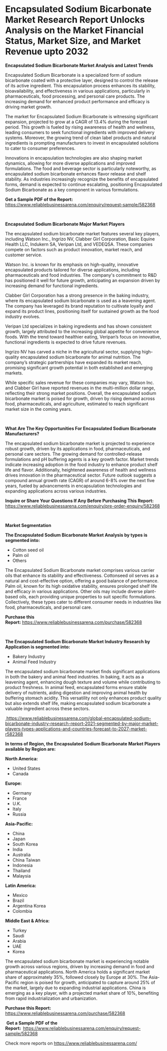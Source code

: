 <p><h1>Encapsulated Sodium Bicarbonate Market Research Report Unlocks Analysis on the Market Financial Status, Market Size, and Market Revenue upto 2032</h1></p><p><strong>Encapsulated Sodium Bicarbonate Market Analysis and Latest Trends</strong></p>
<p><p>Encapsulated Sodium Bicarbonate is a specialized form of sodium bicarbonate coated with a protective layer, designed to control the release of its active ingredient. This encapsulation process enhances its stability, bioavailability, and effectiveness in various applications, particularly in pharmaceuticals, food processing, and personal care products. The increasing demand for enhanced product performance and efficacy is driving market growth.</p><p>The market for Encapsulated Sodium Bicarbonate is witnessing significant expansion, projected to grow at a CAGR of 13.4% during the forecast period. This growth is fueled by rising awareness of health and wellness, leading consumers to seek functional ingredients with improved delivery systems. Moreover, the growing trend of clean label products and natural ingredients is prompting manufacturers to invest in encapsulated solutions to cater to consumer preferences.</p><p>Innovations in encapsulation technologies are also shaping market dynamics, allowing for more diverse applications and improved formulations. The food and beverage sector is particularly noteworthy, as encapsulated sodium bicarbonate enhances flavor release and shelf stability. As industries increasingly recognize the benefits of encapsulated forms, demand is expected to continue escalating, positioning Encapsulated Sodium Bicarbonate as a key component in various formulations.</p></p>
<p><strong>Get a Sample PDF of the Report:&nbsp;</strong> <a href="https://www.reliablebusinessarena.com/enquiry/request-sample/582368?utm_campaign=2935&utm_medium=2&utm_source=Github&utm_content=ia&utm_term=23032025&utm_id=encapsulated-sodium-bicarbonate">https://www.reliablebusinessarena.com/enquiry/request-sample/582368</a></p>
<p>&nbsp;</p>
<p><strong>Encapsulated Sodium Bicarbonate Major Market Players</strong></p>
<p><p>The encapsulated sodium bicarbonate market features several key players, including Watson Inc., Ingrizo NV, Clabber Girl Corporation, Basic Equine Health LLC, Indukern SA, Veripan Ltd, and VEDEQSA. These companies compete on factors such as product innovation, market reach, and customer service.</p><p>Watson Inc. is known for its emphasis on high-quality, innovative encapsulated products tailored for diverse applications, including pharmaceuticals and food industries. The company's commitment to R&D has positioned it well for future growth, anticipating an expansion driven by increasing demand for functional ingredients.</p><p>Clabber Girl Corporation has a strong presence in the baking industry, where its encapsulated sodium bicarbonate is used as a leavening agent. The company has leveraged its brand reputation to cultivate loyalty and expand its product lines, positioning itself for sustained growth as the food industry evolves.</p><p>Veripan Ltd specializes in baking ingredients and has shown consistent growth, largely attributed to the increasing global appetite for convenience foods. With the trend toward healthier eating, Veripan’s focus on innovative, functional ingredients is expected to drive future revenues.</p><p>Ingrizo NV has carved a niche in the agricultural sector, supplying high-quality encapsulated sodium bicarbonate for animal nutrition. The company’s strategic partnerships have expanded its market reach, promising significant growth potential in both established and emerging markets.</p><p>While specific sales revenue for these companies may vary, Watson Inc. and Clabber Girl have reported revenues in the multi-million dollar range, reflecting their strong market positions. Overall, the encapsulated sodium bicarbonate market is poised for growth, driven by rising demand across food, pharmaceuticals, and agriculture, estimated to reach significant market size in the coming years.</p></p>
<p>&nbsp;</p>
<p><strong>What Are The Key Opportunities For Encapsulated Sodium Bicarbonate Manufacturers?</strong></p>
<p><p>The encapsulated sodium bicarbonate market is projected to experience robust growth, driven by its applications in food, pharmaceuticals, and personal care sectors. The growing demand for controlled-release formulations and pH buffering agents is a key growth factor. Market trends indicate increasing adoption in the food industry to enhance product shelf life and flavor. Additionally, heightened awareness of health and wellness drives innovation in the pharmaceutical sector. Future outlook suggests a compound annual growth rate (CAGR) of around 6-8% over the next five years, fueled by advancements in encapsulation technologies and expanding applications across various industries.</p></p>
<p><strong>Inquire or Share Your Questions If Any Before Purchasing This Report:</strong> <a href="https://www.reliablebusinessarena.com/enquiry/pre-order-enquiry/582368?utm_campaign=2935&utm_medium=2&utm_source=Github&utm_content=ia&utm_term=23032025&utm_id=encapsulated-sodium-bicarbonate">https://www.reliablebusinessarena.com/enquiry/pre-order-enquiry/582368</a></p>
<p>&nbsp;</p>
<p><strong>Market Segmentation</strong></p>
<p><strong>The Encapsulated Sodium Bicarbonate Market Analysis by types is segmented into:</strong></p>
<p><ul><li>Cotton seed oil</li><li>Palm oil</li><li>Others</li></ul></p>
<p><p>The Encapsulated Sodium Bicarbonate market comprises various carrier oils that enhance its stability and effectiveness. Cottonseed oil serves as a natural and cost-effective option, offering a good balance of performance. Palm oil, known for its high oxidative stability, ensures prolonged shelf life and efficacy in various applications. Other oils may include diverse plant-based oils, each providing unique properties to suit specific formulations. Collectively, these types cater to different consumer needs in industries like food, pharmaceuticals, and personal care.</p></p>
<p><strong>Purchase this Report:&nbsp;</strong><a href="https://www.reliablebusinessarena.com/purchase/582368?utm_campaign=2935&utm_medium=2&utm_source=Github&utm_content=ia&utm_term=23032025&utm_id=encapsulated-sodium-bicarbonate">https://www.reliablebusinessarena.com/purchase/582368</a></p>
<p>&nbsp;</p>
<p><strong>The Encapsulated Sodium Bicarbonate Market Industry Research by Application is segmented into:</strong></p>
<p><ul><li>Bakery Industry</li><li>Animal Feed Industry</li></ul></p>
<p><p>The encapsulated sodium bicarbonate market finds significant applications in both the bakery and animal feed industries. In baking, it acts as a leavening agent, enhancing dough texture and volume while contributing to product freshness. In animal feed, encapsulated forms ensure stable delivery of nutrients, aiding digestion and improving animal health by buffering stomach acidity. This versatility not only enhances product quality but also extends shelf life, making encapsulated sodium bicarbonate a valuable ingredient across these sectors.</p></p>
<p><a href="https://www.reliablebusinessarena.com/global-encapsulated-sodium-bicarbonate-industry-research-report-2021-segmented-by-major-market-players-types-applications-and-countries-forecast-to-2027-market-r582368?utm_campaign=2935&utm_medium=2&utm_source=Github&utm_content=ia&utm_term=23032025&utm_id=encapsulated-sodium-bicarbonate">&nbsp;https://www.reliablebusinessarena.com/global-encapsulated-sodium-bicarbonate-industry-research-report-2021-segmented-by-major-market-players-types-applications-and-countries-forecast-to-2027-market-r582368</a></p>
<p><strong>In terms of Region, the Encapsulated Sodium Bicarbonate Market Players available by Region are:</strong></p>
<p>
    <p> <strong> North America: </strong>
        <ul>
            <li>United States</li>
            <li>Canada</li>
        </ul>
        </p> 
    <p> <strong> Europe: </strong>
        <ul>
            <li>Germany</li>
            <li>France</li>
            <li>U.K.</li>
            <li>Italy</li>
            <li>Russia</li>
        </ul>
        </p> 
    <p> <strong> Asia-Pacific: </strong>
        <ul>
            <li>China</li>
            <li>Japan</li>
            <li>South Korea</li>
            <li>India</li>
            <li>Australia</li>
            <li>China Taiwan</li>
            <li>Indonesia</li>
            <li>Thailand</li>
            <li>Malaysia</li>
        </ul>
        </p> 
    <p> <strong> Latin America: </strong>
        <ul>
            <li>Mexico</li>
            <li>Brazil</li>
            <li>Argentina Korea</li>
            <li>Colombia</li>
        </ul>
        </p> 
    <p> <strong> Middle East & Africa: </strong>
        <ul>
            <li>Turkey</li>
            <li>Saudi</li>
            <li>Arabia</li>
            <li>UAE</li>
            <li>Korea</li>
        </ul>
    </p>
    </p>
<p><p>The encapsulated sodium bicarbonate market is experiencing notable growth across various regions, driven by increasing demand in food and pharmaceutical applications. North America holds a significant market share of approximately 35%, followed closely by Europe at 30%. The Asia-Pacific region is poised for growth, anticipated to capture around 25% of the market, largely due to expanding industrial applications. China is emerging as a key player, with a projected market share of 10%, benefiting from rapid industrialization and urbanization.</p></p>
<p><strong>Purchase this Report: </strong><a href="https://www.reliablebusinessarena.com/purchase/582368?utm_campaign=2935&utm_medium=2&utm_source=Github&utm_content=ia&utm_term=23032025&utm_id=encapsulated-sodium-bicarbonate">https://www.reliablebusinessarena.com/purchase/582368</a></p>
<p>&nbsp;<strong>Get a Sample PDF of the Report:&nbsp;&nbsp;</strong><a href="https://www.reliablebusinessarena.com/enquiry/request-sample/582368?utm_campaign=2935&utm_medium=2&utm_source=Github&utm_content=ia&utm_term=23032025&utm_id=encapsulated-sodium-bicarbonate">https://www.reliablebusinessarena.com/enquiry/request-sample/582368</a></p>
<p><strong></strong></p>
<p>Check more reports on <a href="https://www.reliablebusinessarena.com/?utm_campaign=2935&utm_medium=2&utm_source=Github&utm_content=ia&utm_term=23032025&utm_id=encapsulated-sodium-bicarbonate">https://www.reliablebusinessarena.com/</a></p>